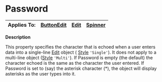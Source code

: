 




<h1 class="heading"><span class="name">Password</span></h1>

| Applies To: | [ButtonEdit](./buttonedit.md) | [Edit](./edit.md) | [Spinner](./spinner.md) |
| --- | --- | --- | ---  |


**Description**


This property specifies the character that is echoed when a user enters data into a single-line [Edit](./edit.md) object ( [Style](style.md) `'Single'`). It does not apply to a multi-line object ([Style](style.md) `'Multi'`). If Password is empty (the default) the character echoed is the same as the character the user entered. If Password is set to (say) the asterisk character (*), the object will display asterisks as the user types into it.




